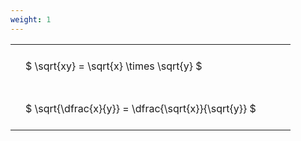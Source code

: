 ```yaml
---
weight: 1
---
```


<style type="text/css">
#T_ffbe7 th.col_heading {
  text-align: left;
  font-size: 1em;
}
#T_ffbe7 td {
  text-align: left;
  font-size: 1em;
  padding: 1.5em;
}
#T_ffbe7_row0_col0, #T_ffbe7_row1_col0 {
  width: 400px;
  white-space: pre-wrap;
}
</style>
<table id="T_ffbe7">
  <thead>
  </thead>
  <tbody>
    <tr>
      <td id="T_ffbe7_row0_col0" class="data row0 col0" >$ \sqrt{xy} = \sqrt{x} \times \sqrt{y} $</td>
    </tr>
    <tr>
      <td id="T_ffbe7_row1_col0" class="data row1 col0" >$ \sqrt{\dfrac{x}{y}} = \dfrac{\sqrt{x}}{\sqrt{y}} $</td>
    </tr>
  </tbody>
</table>
